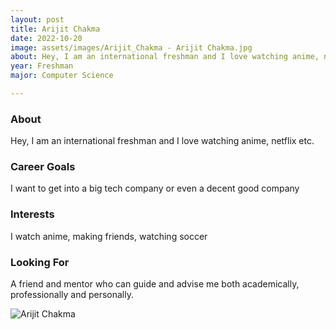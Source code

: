 ```yaml
---
layout: post
title: Arijit Chakma 
date: 2022-10-20
image: assets/images/Arijit_Chakma - Arijit Chakma.jpg
about: Hey, I am an international freshman and I love watching anime, netflix etc. 
year: Freshman
major: Computer Science

---
```


### About

Hey, I am an international freshman and I love watching anime, netflix etc. 

### Career Goals

I want to get into a big tech company or even a decent good company

### Interests

I watch anime, making friends, watching soccer

### Looking For

A friend and mentor who can guide and advise me both academically, professionally and personally. 

<div class="text-center my-5">
    <img src="https://sase-drexel.github.io/mentorship-2021/assets/images/Arijit_Chakma.jpg" alt="Arijit Chakma" class="rounded post-img" />
</div>
